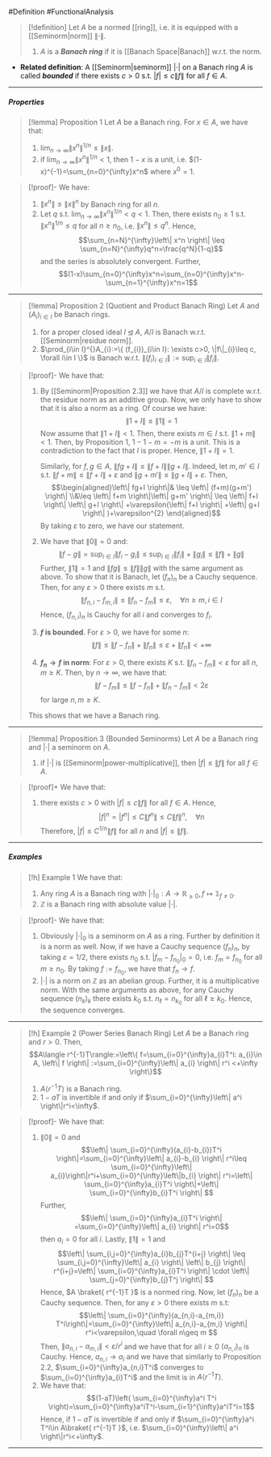 #Definition #FunctionalAnalysis 

> [!definition]
> Let $A$ be a normed [[ring]], i.e. it is equipped with a [[Seminorm|norm]] $\|\cdot\|$.
> 1. $A$ is a ***Banach ring*** if it is [[Banach Space|Banach]] w.r.t. the norm.
- **Related definition**: A [[Seminorm|seminorm]] $\left| \cdot \right|$ on a Banach ring $A$ is called ***bounded*** if there exists $c>0$ s.t. $\left| f \right|\leq c\left\| f \right\|$ for all $f\in A$.
---
##### Properties
> [!lemma] Proposition 1
> Let $A$ be a Banach ring. For $x\in A$, we have that:
> 1. $\lim_{ n \to \infty }\|x^n\|^{1 / n}\leq \|x\|$.
> 2. if $\lim_{ n \to \infty }\|x^n\|^{1 / n}<1$, then $1-x$ is a unit, i.e. $(1-x)^{-1}=\sum_{n=0}^{\infty}x^n$ where $x^0=1$.

> [!proof]-
> We have:
> 1. $\|x^n\|\leq \|x\|^n$ by Banach ring for all $n$.
> 2. Let $q$ s.t. $\lim_{ n \to \infty }\|x^n\|^{1 / n}< q<1$. Then, there exists $n_{0}\geq 1$ s.t. $\|x^n\|^{1 /n}\leq q$ for all $n\geq n_{0}$, i.e. $\left\| x^n \right\|\leq q^n$. Hence, $$\sum_{n=N}^{\infty}\left\| x^n \right\| \leq \sum_{n=N}^{\infty}q^n=\frac{q^N}{1-q}$$and the series is absolutely convergent. Further, $$(1-x)\sum_{n=0}^{\infty}x^n=\sum_{n=0}^{\infty}x^n-\sum_{n=1}^{\infty}x^n=1$$
---
> [!lemma] Proposition 2 (Quotient and Product Banach Ring)
> Let $A$ and $(A_{i})_{i\in I}$ be Banach rings. 
> 1. for a proper closed ideal $I\unlhd A$, $A / I$ is Banach w.r.t. [[Seminorm|residue norm]].
> 2. $\prod_{i\in I}^{}A_{i}:=\{ (f_{i})_{i\in I}: \exists c>0, \|f\|_{i}\leq c, \forall i\in I \}$ is Banach w.r.t. $\|(f_{i})_{i\in I}\|:=\sup_{i\in I}\left\| f_{i} \right\|$.

> [!proof]-
> We have that:
> 1. By [[Seminorm|Proposition 2.3]] we have that $A / I$ is complete w.r.t. the residue norm as an additive group. Now, we only have to show that it is also a norm as a ring. Of course we have: $$\left\| 1+I \right\|\leq \left\| 1 \right\| =1 $$Now assume that $\left\| 1+I \right\|<1$. Then, there exists $m\in I$ s.t. $\left\| 1+m \right\|<1$. Then, by Proposition 1, $1-1-m=-m$ is a unit. This is a contradiction to the fact that $I$ is proper. Hence, $\left\| 1+I \right\|=1$. 
>    
>    Similarly, for $f,g\in A$, $\left\| fg+I \right\|\leq \left\| f+I \right\|\left\| g+I \right\|$. Indeed, let $m,m'\in I$ s.t. $\left\| f+m \right\|\leq \left\| f+I \right\|+\varepsilon$ and $\left\| g+m' \right\|\leq \left\| g+I \right\|+ \varepsilon$. Then, $$\begin{aligned}\left\| fg+I \right\|& \leq \left\| (f+m)(g+m') \right\| \\&\leq \left\| f+m \right\|\left\| g+m' \right\| \leq \left\| f+I \right\| \left\| g+I \right\| +\varepsilon(\left\| f+I \right\| +\left\| g+I \right\| )+\varepsilon^{2} \end{aligned}$$By taking $\varepsilon$ to zero, we have our statement. 
> 2. We have that $\left\| 0 \right\|=0$ and: $$\left\| f-g \right\| =\sup_{i\in I}\left\| f_{i}-g_{i} \right\| \leq \sup_{i\in I}\left\| f_{i} \right\| +\left\| g_{i} \right\| \leq \left\| f \right\| +\left\| g \right\| $$Further, $\left\| 1 \right\|=1$ and $\left\| fg \right\|\leq \left\| f \right\|\left\| g \right\|$ with the same argument as above. To show that it is Banach, let $(f_{n})_{n}$ be a Cauchy sequence. Then, for any $\varepsilon>0$ there exists $m$ s.t. $$\left\| f_{n,i}-f_{m,i} \right\| \leq \left\| f_{n}-f_{m} \right\| \leq \varepsilon,\quad \forall n\geq m,i\in I$$Hence, $(f_{n,i})_{n}$ is Cauchy for all $i$ and converges to $f_{i}$. 
> 	1. **$f$ is bounded**. For $\varepsilon>0$, we have for some $n$: $$\left\| f \right\| \leq \left\| f-f_{n} \right\| +\left\| f_{n} \right\| \leq \varepsilon+\left\| f_{n} \right\| <+\infty$$
> 	2. **$f_{n}\to f$ in norm**: For $\varepsilon>0$, there exists $K$ s.t. $\left\| f_{n}-f_{m} \right\|< \varepsilon$ for all $n,m\geq K$. Then, by $n\to \infty$, we have that: $$\left\| f-f_{m} \right\|\leq \left\| f-f_{n} \right\| +\left\| f_{n}-f_{m} \right\| <2\varepsilon $$for large $n,m\geq K$.
>    
>    This shows that we have a Banach ring.
---
> [!lemma] Proposition 3 (Bounded Seminorms)
> Let $A$ be a Banach ring and $\left| \cdot \right|$ a seminorm on $A$.
> 1. if $\left| \cdot \right|$ is [[Seminorm|power-multiplicative]], then $\left| f \right|\leq \left\| f \right\|$ for all $f\in A$.

> [!proof]+
> We have that:
> 1. there exists $c>0$ with $\left| f \right|\leq c\left\| f \right\|$ for all $f\in A$. Hence, $$\left| f \right|^n=\left| f^n \right|\leq C\left\| f^n \right\|\leq C \left\| f \right\| ^n,\quad \forall n$$Therefore, $\left| f \right|\leq C^{1 / n} \left\| f \right\|$ for all $n$ and $\left| f \right|\leq \left\| f \right\|$.
---
##### Examples
> [!h] Example 1
> We have that:
> 1. Any ring $A$ is a Banach ring with $\left| \cdot \right|_{0}:A \to \mathbb{R}_{\geq 0},f\mapsto \mathbb{1}_{f\neq 0}$.
> 2. $\mathbb{Z}$ is a Banach ring with absolute value $\left| \cdot \right|$.

> [!proof]-
> We have that:
> 1. Obviously $\left| \cdot \right|_{0}$ is a seminorm on $A$ as a ring. Further by definition it is a norm as well. Now, if we have a Cauchy sequence $(f_{n})_{n}$, by taking $\varepsilon = 1 /2$, there exists $n_{0}$ s.t. $\left| f_{m}-f_{n_{0}} \right|_{0}=0$, i.e. $f_{m}=f_{n_{0}}$ for all $m\geq n_{0}$. By taking $f:=f_{n_{0}}$, we have that $f_{n}\to f$.
> 2. $\left| \cdot \right|$ is a norm on $\mathbb{Z}$ as an abelian group. Further, it is a multiplicative norm. With the same arguments as above, for any Cauchy sequence $(n_{k})_{k}$ there exists $k_{0}$ s.t. $n_{\ell}=n_{k_{0}}$ for all $\ell\geq k_{0}$. Hence, the sequence converges. 
---
> [!h] Example 2 (Power Series Banach Ring)
> Let $A$ be a Banach ring and $r>0$. Then, $$A\langle r^{-1}T\rangle:=\left\{  f=\sum_{i=0}^{\infty}a_{i}T^i: a_{i}\in A, \left\| f \right\| :=\sum_{i=0}^{\infty}\left\| a_{i} \right\| r^i <+\infty \right\}$$
> 1. $A\langle r^{-1}T\rangle$ is a Banach ring.
> 2. $1-aT$ is invertible if and only if $\sum_{i=0}^{\infty}\left\| a^i \right\|r^i<\infty$.

> [!proof]-
> We have that:
> 1. $\left\| 0 \right\|=0$ and $$\left\| \sum_{i=0}^{\infty}(a_{i}-b_{i})T^i \right\|=\sum_{i=0}^{\infty}\left\| a_{i}-b_{i} \right\| r^i\leq \sum_{i=0}^{\infty}\left\| a_{i}\right\|r^i+\sum_{i=0}^{\infty}\left\|b_{i} \right\| r^i=\left\| \sum_{i=0}^{\infty}a_{i}T^i \right\|+\left\| \sum_{i=0}^{\infty}b_{i}T^i \right\|  $$Further, $$\left\| \sum_{i=0}^{\infty}a_{i}T^i \right\| =\sum_{i=0}^{\infty}\left\| a_{i} \right\| r^i=0$$then $a_{i}=0$ for all $i$. Lastly, $\left\| 1 \right\|=1$ and $$\left\| \sum_{i,j=0}^{\infty}a_{i}b_{j}T^{i+j} \right\| \leq \sum_{i,j=0}^{\infty}\left\| a_{i} \right\| \left\| b_{j} \right\| r^{i+j}=\left\| \sum_{i=0}^{\infty}a_{i}T^i \right\| \cdot \left\| \sum_{j=0}^{\infty}b_{j}T^j \right\| $$Hence, $A \braket{ r^{-1}T  }$ is a normed ring. Now, let $(f_{n})_{n}$ be a Cauchy sequence. Then, for any $\varepsilon>0$ there exists $m$ s.t:$$\left\| \sum_{i=0}^{\infty}(a_{n,i}-a_{m,i}) T^i\right\|=\sum_{i=0}^{\infty}\left\| a_{n,i}-a_{m,i} \right\| r^i<\varepsilon,\quad \forall n\geq m $$Then, $\left\| a_{n,i}-a_{m,i} \right\|< \varepsilon /r^i$ and we have that for all $i\geq 0$ $(a_{n,i})_{n}$ is Cauchy. Hence, $a_{n,i}\to a_{i}$ and we have that similarly to Proposition 2.2, $\sum_{i=0}^{\infty}a_{n,i}T^i$ converges to $\sum_{i=0}^{\infty}a_{i}T^i$ and the limit is in $A\langle r^{-1}T\rangle$. 
> 2. We have that: $$(1-aT)\left( \sum_{i=0}^{\infty}a^i T^i \right)=\sum_{i=0}^{\infty}a^iT^i-\sum_{i=1}^{\infty}a^iT^i=1$$Hence, if $1-aT$ is invertible if and only if  $\sum_{i=0}^{\infty}a^i T^i\in A\braket{ r^{-1}T  }$, i.e. $\sum_{i=0}^{\infty}\left\| a^i \right\|r^i<+\infty$. 

---
